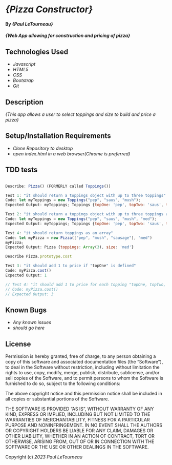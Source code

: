 # _{Pizza Constructor}_

#### By _**{Paul LeTourneau}**_

#### _{Web App allowing for construction and pricing of pizza}_

## Technologies Used

* _Javascript_
* _HTML5_
* _CSS_
* _Bootstrap_
* _Git_

## Description

_{This app allows a user to select toppings and size to build and price a pizza}_

## Setup/Installation Requirements

* _Clone Repository to desktop_
* _open index.html in a web browser(Chrome is preferred)_

## TDD tests
```Javascript

Describe: Pizza() (FORMERLY called Toppings())

Test 1: "it should return a toppings object with up to three toppings"
Code: let myToppings = new Toppings("pep", "saus", "mush");
Expected Output: myToppings; Toppings {topOne: 'pep', topTwo: 'saus', topThree: 'mush'}

Test 2: "it should return a toppings object with up to three toppings and a size"
Code: let myToppings = new Toppings("pep", "saus", "mush", "med");
Expected Output: myToppings; Toppings {topOne: 'pep', topTwo: 'saus', topThree: 'mush', size: 'med'}

Test 4: "it should return toppings as an array"
Code: let myPizza = new Pizza(["pep", "mush", "sausage"], "med")
myPizza;
Expected Output: Pizza {toppings: Array(3), size: 'med'}

Describe Pizza.prototype.cost 

Test 3: "it should add 1 to price if "topOne" is defined"
Code: myPizza.cost()
Expected Output: 1

// Test 4: "it should add 1 to price for each topping "topOne, topTwo, or topThree""
// Code: myPizza.cost()
// Expected Output: 3

```


## Known Bugs

* _Any known issues_
* _should go here_

## License

Permission is hereby granted, free of charge, to any person obtaining a copy of this software and associated documentation files (the “Software”), to deal in the Software without restriction, including without limitation the rights to use, copy, modify, merge, publish, distribute, sublicense, and/or sell copies of the Software, and to permit persons to whom the Software is furnished to do so, subject to the following conditions:

The above copyright notice and this permission notice shall be included in all copies or substantial portions of the Software.

THE SOFTWARE IS PROVIDED “AS IS”, WITHOUT WARRANTY OF ANY KIND, EXPRESS OR IMPLIED, INCLUDING BUT NOT LIMITED TO THE WARRANTIES OF MERCHANTABILITY, FITNESS FOR A PARTICULAR PURPOSE AND NONINFRINGEMENT. IN NO EVENT SHALL THE AUTHORS OR COPYRIGHT HOLDERS BE LIABLE FOR ANY CLAIM, DAMAGES OR OTHER LIABILITY, WHETHER IN AN ACTION OF CONTRACT, TORT OR OTHERWISE, ARISING FROM, OUT OF OR IN CONNECTION WITH THE SOFTWARE OR THE USE OR OTHER DEALINGS IN THE SOFTWARE.

Copyright (c) _2023_ _Paul LeTourneau_